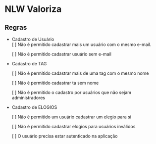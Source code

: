 # NLW Valoriza

## Regras

- Cadastro de Usuário   
    [ ] Não é permitido cadastrar mais um usuário com o mesmo e-mail.
    
    [ ] Não é permitido cadastrar usuário sem e-mail

- Cadastro de TAG
    
    [ ] Não é permitido cadastrar mais de uma tag com o mesmo nome

    [ ] Não é permitido cadastrar ta sem nome

    [ ] Não é permitido o cadastro por usuários que não sejam administradores

- Cadastro de ELOGIOS

    [ ] Não é permitido um usuário cadastrar um elegio para si

    [ ] Não é permitido cadastrar elogios para usuários inválidos

    [ ] O usuário precisa estar autenticado na aplicação